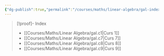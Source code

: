 ```yaml
---
{"dg-publish":true,"permalink":"/courses/maths/linear-algebra/gal-index/"}
---
```


>[!proof]- Index
>- [[Courses/Maths/Linear Algebra/gal.c1\|Curs 1]]
>- [[Courses/Maths/Linear Algebra/gal.c7\|Curs 7]]
>- [[Courses/Maths/Linear Algebra/gal.c8\|Curs 8]]
>- [[Courses/Maths/Linear Algebra/gal.c9\|Curs 9]]


